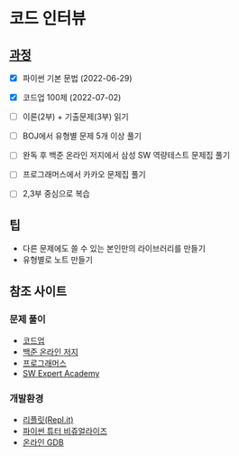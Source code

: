 # 코드 인터뷰

## [과정](http://www.yes24.com/Product/Goods/91433923)
- [x] 파이썬 기본 문법 (2022-06-29)
- [x] 코드업 100제 (2022-07-02)
- [ ] 이론(2부) + 기출문제(3부) 읽기
- [ ] BOJ에서 유형별 문제 5개 이상 풀기
- [ ] 완독 후 백준 온라인 저지에서 삼성 SW 역량테스트 문제집 풀기
- [ ] 프로그래머스에서 카카오 문제집 풀기
- [ ] 2,3부 중심으로 복습


## 팁
* 다른 문제에도 쓸 수 있는 본인만의 라이브러리를 만들기
* 유형별로 노트 만들기

## 참조 사이트

### 문제 풀이
- [코드업](https://codeup.kr/)
- [백준 온라인 저지](https://www.acmicpc.net/)
- [프로그래머스](https://programmers.co.kr/learn/challenges/)
- [SW Expert Academy](https://swexpertacademy.com/main/main.do)

### 개발환경
- [리플릿(Repl.it)](https://replit.com/)
- [파이썬 튜터 비쥬얼라이즈](https://pythontutor.com/visualize.html)
- [온라인 GDB](https://www.onlinegdb.com/)